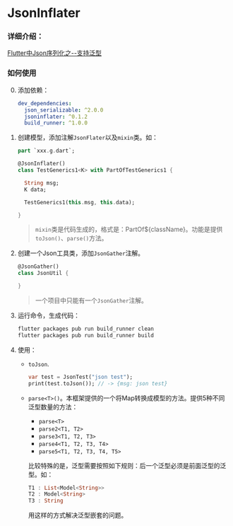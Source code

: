 # JsonInflater
### 详细介绍： 
[Flutter中Json序列化之--支持泛型](https://ejin66.github.io/2019/02/25/flutter-json-serialize-generics.html)
<br/>

### 如何使用

0. 添加依赖：
   ```yaml
   dev_dependencies:
     json_serializable: ^2.0.0
     jsoninflater: ^0.1.2
     build_runner: ^1.0.0
   ```

1. 创建模型，添加注解`JsonFlater`以及`mixin`类。如：

   ```dart
   part `xxx.g.dart`;
   
   @JsonInflater()
   class TestGenerics1<K> with PartOfTestGenerics1 {
   
     String msg;
     K data;
   
     TestGenerics1(this.msg, this.data);
   
   }
   ```

   > `mixin`类是代码生成的，格式是：PartOf${className}。功能是提供`toJson()`、`parse()`方法。
   
2. 创建一个Json工具类，添加`JsonGather`注解。

   ```dart
   @JsonGather()
   class JsonUtil {

   }
   ```
   > 一个项目中只能有一个`JsonGather`注解。
   
3. 运行命令，生成代码：

   ```bash
   flutter packages pub run build_runner clean
   flutter packages pub run build_runner build
   ```

3. 使用：

   - `toJson`.

     ```dart
     var test = JsonTest("json test");
     print(test.toJson()); // -> {msg: json test}
     ```

   - `parse<T>()`。本框架提供的一个将Map转换成模型的方法。提供5种不同泛型数量的方法：

     - `parse<T>`
     - `parse2<T1, T2>`
     - `parse3<T1, T2, T3>`
     - `parse4<T1, T2, T3, T4>`
     - `parse5<T1, T2, T3, T4, T5>`

     比较特殊的是，泛型需要按照如下规则：后一个泛型必须是前面泛型的泛型。如：

     ```dart
     T1 : List<Model<String>>
     T2 : Model<String>
     T3 : String
     ```

     用这样的方式解决泛型嵌套的问题。

<br/>
